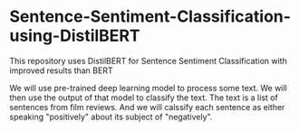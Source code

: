 # Sentence-Sentiment-Classification-using-DistilBERT
This repository uses DistilBERT for Sentence Sentiment Classification with improved results than BERT


We will use pre-trained deep learning model to process some text. We will then use the output of that model to classify the text. The text is a list of sentences from film reviews. And we will calssify each sentence as either speaking "positively" about its subject of "negatively".
